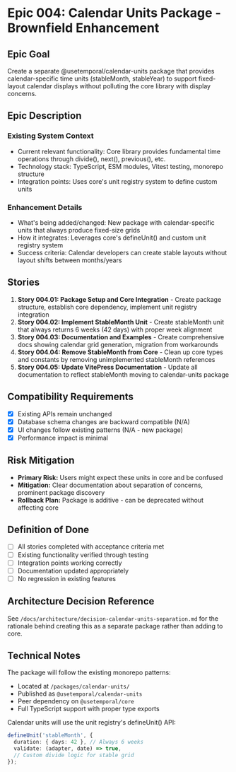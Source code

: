 # Epic 004: Calendar Units Package - Brownfield Enhancement

## Epic Goal

Create a separate @usetemporal/calendar-units package that provides calendar-specific time units (stableMonth, stableYear) to support fixed-layout calendar displays without polluting the core library with display concerns.

## Epic Description

### Existing System Context

- Current relevant functionality: Core library provides fundamental time operations through divide(), next(), previous(), etc.
- Technology stack: TypeScript, ESM modules, Vitest testing, monorepo structure
- Integration points: Uses core's unit registry system to define custom units

### Enhancement Details

- What's being added/changed: New package with calendar-specific units that always produce fixed-size grids
- How it integrates: Leverages core's defineUnit() and custom unit registry system
- Success criteria: Calendar developers can create stable layouts without layout shifts between months/years

## Stories

1. **Story 004.01: Package Setup and Core Integration** - Create package structure, establish core dependency, implement unit registry integration
2. **Story 004.02: Implement StableMonth Unit** - Create stableMonth unit that always returns 6 weeks (42 days) with proper week alignment
3. **Story 004.03: Documentation and Examples** - Create comprehensive docs showing calendar grid generation, migration from workarounds
4. **Story 004.04: Remove StableMonth from Core** - Clean up core types and constants by removing unimplemented stableMonth references
5. **Story 004.05: Update VitePress Documentation** - Update all documentation to reflect stableMonth moving to calendar-units package

## Compatibility Requirements

- [x] Existing APIs remain unchanged
- [x] Database schema changes are backward compatible (N/A)
- [x] UI changes follow existing patterns (N/A - new package)
- [x] Performance impact is minimal

## Risk Mitigation

- **Primary Risk:** Users might expect these units in core and be confused
- **Mitigation:** Clear documentation about separation of concerns, prominent package discovery
- **Rollback Plan:** Package is additive - can be deprecated without affecting core

## Definition of Done

- [ ] All stories completed with acceptance criteria met
- [ ] Existing functionality verified through testing
- [ ] Integration points working correctly
- [ ] Documentation updated appropriately
- [ ] No regression in existing features

## Architecture Decision Reference

See `/docs/architecture/decision-calendar-units-separation.md` for the rationale behind creating this as a separate package rather than adding to core.

## Technical Notes

The package will follow the existing monorepo patterns:
- Located at `/packages/calendar-units/`
- Published as `@usetemporal/calendar-units`
- Peer dependency on `@usetemporal/core`
- Full TypeScript support with proper type exports

Calendar units will use the unit registry's defineUnit() API:
```typescript
defineUnit('stableMonth', {
  duration: { days: 42 }, // Always 6 weeks
  validate: (adapter, date) => true,
  // Custom divide logic for stable grid
});
```